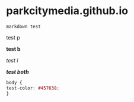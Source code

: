 # parkcitymedia.github.io
`markdown test`
<p> test p</p>
<p><b>test b</b></p>
<p><i>test i</i></p>
<p><i><b> test both</b></i></p>
  
  ```css
body {
  test-color: #457638;
  }
```

